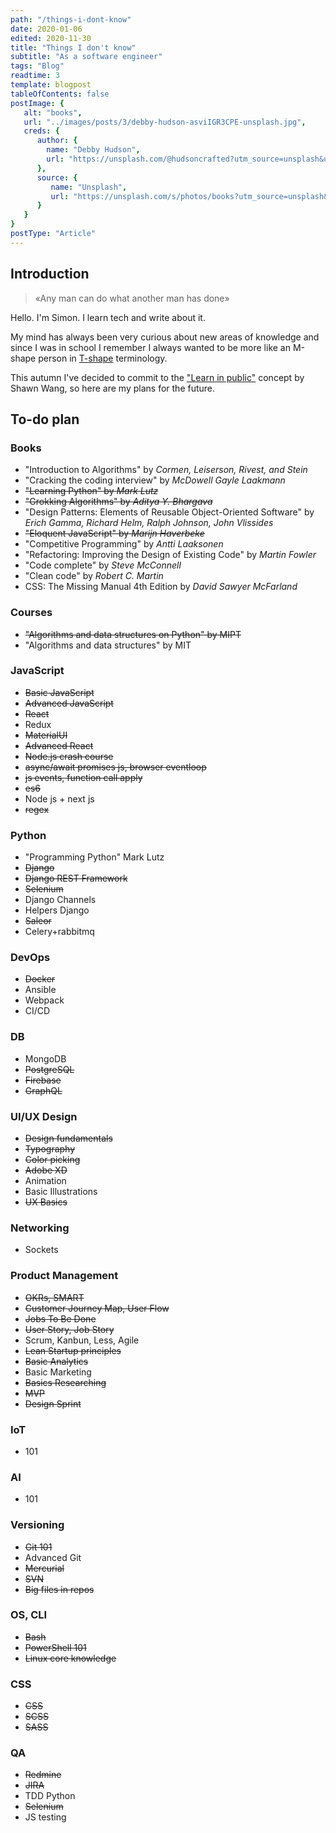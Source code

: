 ```yaml
---
path: "/things-i-dont-know"
date: 2020-01-06
edited: 2020-11-30
title: "Things I don't know"
subtitle: "As a software engineer"
tags: "Blog"
readtime: 3
template: blogpost
tableOfContents: false
postImage: {
   alt: "books",
   url: "../images/posts/3/debby-hudson-asviIGR3CPE-unsplash.jpg",
   creds: {
      author: {
        name: "Debby Hudson",
        url: "https://unsplash.com/@hudsoncrafted?utm_source=unsplash&utm_medium=referral&utm_content=creditCopyText"
      },
      source: {
         name: "Unsplash",
         url: "https://unsplash.com/s/photos/books?utm_source=unsplash&utm_medium=referral&utm_content=creditCopyText)"
      }
   } 
}
postType: "Article"
---
```


## Introduction

> «Any man can do what another man has done»

Hello. I'm Simon. I learn tech and write about it.

My mind has always been very curious about new areas of knowledge and since I was in school I remember I always wanted to be more like an M-shape person in [T-shape](https://medium.com/@jchyip/why-t-shaped-people-e8706198e437) terminology.

This autumn I've decided to commit to the ["Learn in public"](https://www.swyx.io/writing/learn-in-public/) concept by Shawn Wang, so here are my plans for the future.

## To-do plan

### Books

- "Introduction to Algorithms" by *Cormen, Leiserson, Rivest, and Stein*
- "Cracking the coding interview" by *McDowell Gayle Laakmann*
- ~~"Learning Python" by *Mark Lutz*~~
- ~~"Grokking Algorithms" by *Aditya Y. Bhargava*~~
- "Design Patterns: Elements of Reusable Object-Oriented Software" by *Erich Gamma, Richard Helm, Ralph Johnson, John Vlissides*
- ~~"Eloquent JavaScript" by *Marijn Haverbeke*~~
- "Competitive Programming" by *Antti Laaksonen*
- "Refactoring: Improving the Design of Existing Code" by *Martin Fowler*
- "Code complete" by *Steve McConnell*
- "Clean code" by *Robert C. Martin*
- CSS: The Missing Manual 4th Edition by *David Sawyer McFarland*

### Courses

- ~~"Algorithms and data structures on Python" by MIPT~~
- "Algorithms and data structures" by MIT

### JavaScript

- ~~Basic JavaScript~~
- ~~Advanced JavaScript~~
- ~~React~~
- Redux
- ~~MaterialUI~~
- ~~Advanced React~~
- ~~Node.js crash course~~
- ~~async/await promises js, browser eventloop~~
- ~~js events, function call apply~~
- ~~es6~~
- Node js + next js
- ~~regex~~

### Python

- "Programming Python" Mark Lutz
- ~~Django~~
- ~~Django REST Framework~~
- ~~Selenium~~
- Django Channels
- Helpers Django
- ~~Saleor~~
- Celery+rabbitmq

### DevOps

- ~~Docker~~
- Ansible
- Webpack
- CI/CD

### DB

- MongoDB
- ~~PostgreSQL~~
- ~~Firebase~~
- ~~GraphQL~~

### UI/UX Design

- ~~Design fundamentals~~
- ~~Typography~~
- ~~Color picking~~
- ~~Adobe XD~~
- Animation
- Basic Illustrations
- ~~UX Basics~~

### Networking

- Sockets

### Product Management

- ~~OKRs, SMART~~
- ~~Customer Journey Map, User Flow~~
- ~~Jobs To Be Done~~
- ~~User Story, Job Story~~
- Scrum, Kanbun, Less, Agile
- ~~Lean Startup principles~~
- ~~Basic Analytics~~
- Basic Marketing
- ~~Basics Researching~~
- ~~MVP~~
- ~~Design Sprint~~

### IoT

- 101

### AI

- 101

### Versioning

- ~~Git 101~~
- Advanced Git
- ~~Mercurial~~
- ~~SVN~~
- ~~Big files in repos~~

### OS, CLI

- ~~Bash~~
- ~~PowerShell 101~~
- ~~Linux core knowledge~~

### CSS

- ~~CSS~~
- ~~SCSS~~
- ~~SASS~~

### QA

- ~~Redmine~~
- ~~JIRA~~
- TDD Python
- ~~Selenium~~
- JS testing

